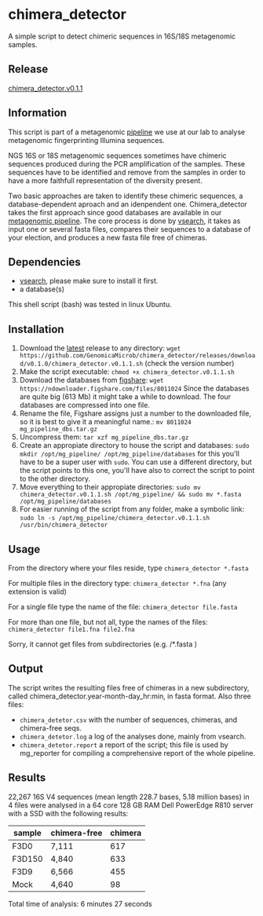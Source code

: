 # chimera_detector
A simple script to detect chimeric sequences in 16S/18S metagenomic samples.

## Release
[chimera_detector.v0.1.1](https://github.com/GenomicaMicrob/chimera_detector/releases/download/v0.1.0/chimera_detector.v0.1.1.sh)

## Information

This script is part of a metagenomic [pipeline](https://github.com/GenomicaMicrob/metagenomic_pipeline) we use at our lab to analyse metagenomic fingerprinting Illumina sequences.

NGS 16S or 18S metagenomic sequences sometimes have chimeric sequences produced during the PCR amplification of the samples. These sequences have to be identified and remove from the samples in order to have a more faithfull representation of the diversity present.

Two basic approaches are taken to identify these chimeric sequences, a database-dependent aproach and an idenpendent one. Chimera_detector takes the first approach since good databases are available in our [metagenomic pipeline](https://github.com/GenomicaMicrob/metagenomic_pipeline). The core process is done by [vsearch](https://github.com/torognes/vsearch), it takes as input one or several fasta files, compares their sequences to a database of your election, and produces a new fasta file free of chimeras.

## Dependencies
- [vsearch](https://github.com/torognes/vsearch), please make sure to install it first.
- a database(s)

This shell script (bash) was tested in linux Ubuntu.

## Installation
1. Download the [latest](https://github.com/GenomicaMicrob/chimera_detector/releases/latest) release to any directory: `wget https://github.com/GenomicaMicrob/chimera_detector/releases/download/v0.1.0/chimera_detector.v0.1.1.sh` (check the version number)
2. Make the script executable: `chmod +x chimera_detector.v0.1.1.sh`
3. Download the databases from [figshare](https://figshare.com/account/projects/20254/articles/4829176): `wget https://ndownloader.figshare.com/files/8011024` Since the databases are quite big (613 Mb) it might take a while to download. The four databases are compressed into one file.
4. Rename the file, Figshare assigns just a number to the downloaded file, so it is best to give it a meaningful name.: `mv 8011024 mg_pipeline_dbs.tar.gz` 
5. Uncompress them: `tar xzf mg_pipeline_dbs.tar.gz`
6. Create an appropiate directory to house the script and databases: `sudo mkdir /opt/mg_pipeline/ /opt/mg_pipeline/databases` for this you'll have to be a super user with `sudo`. You can use a different directory, but the script points to this one, you'll have also to correct the script to point to the other directory.
7. Move everything to their appropiate directories: `sudo mv chimera_detector.v0.1.1.sh /opt/mg_pipeline/ && sudo mv *.fasta /opt/mg_pipeline/databases`
8. For easier running of the script from any folder, make a symbolic link: `sudo ln -s /opt/mg_pipeline/chimera_detector.v0.1.1.sh /usr/bin/chimera_detector`

## Usage
From the directory where your files reside, type `chimera_detector *.fasta`

For multiple files in the directory type:  `chimera_detector *.fna` (any extension is valid)

For a single file type the name of the file:  `chimera_detector file.fasta`

For more than one file, but not all, type the names of the files:  `chimera_detector file1.fna file2.fna`

Sorry, it cannot get files from subdirectories (e.g. /*.fasta )

## Output
The script writes the resulting files free of chimeras in a new subdirectory, called chimera_detector.year-month-day_hr:min, in fasta format. Also three files:
- `chimera_detetor.csv` with the number of sequences, chimeras, and chimera-free seqs.
- `chimera_detetor.log` a log of the analyses done, mainly from vsearch.
- `chimera_detetor.report` a report of the script; this file is used by mg_reporter for compiling a comprehensive report of the whole pipeline.

## Results
22,267 16S V4 sequences (mean length 228.7 bases, 5.18 million bases) in 4 files were analysed in a 64 core 128 GB RAM Dell PowerEdge R810 server with a SSD with the following results:

| sample | chimera-free |	chimera |
|---|---|---|
| F3D0 |	7,111 |	617 |
| F3D150 |	4,840 |	633 |
| F3D9 |	6,566 |	455 |
| Mock |	4,640 |	98 |

Total time of analysis: 6 minutes 27 seconds
